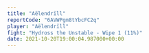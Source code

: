 ```yaml
---
title: "Aëlendrïll"
reportCode: "6AVWPgm8tYbcFC2q"
player: "Aëlendrïll"
fight: "Hydross the Unstable - Wipe 1 (11%)"
date: 2021-10-20T19:00:04.987000+00:00
---
```

